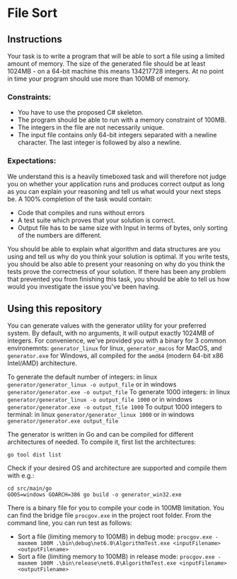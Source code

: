 # File Sort

## Instructions
Your task is to write a program that will be able to sort a file using a limited amount of memory.
The size of the generated file should be at least 1024MB - on a 64-bit machine this means 134217728 
integers. At no point in time your program should use more than 100MB of memory.

### Constraints:
* You have to use the proposed C# skeleton.
* The program should be able to run with a memory constraint of 100MB.
* The integers in the file are not necessarily unique.
* The input file contains only 64-bit integers separated with a newline character. The last integer is followed by also a newline.

### Expectations:
We understand this is a heavily timeboxed task and will therefore not judge you on whether 
your application runs and produces correct output as long as you can explain your reasoning and
tell us what would your next steps be. A 100% completion of the task would contain:
- Code that compiles and runs without errors
- A test suite which proves that your solution is correct.
- Output file has to be same size with Input in terms of bytes, only sorting of the numbers are different.

You should be able to explain what algorithm and data structures are you using and tell us
why do you think your solution is optimal. If you write tests, you should be also able
to present your reasoning on why do you think the tests prove the correctness of your solution.
If there has been any problem that prevented you from finishing this task, you should be able to
tell us how would you investigate the issue you've been having.

## Using this repository
You can generate values with the generator utility for your preferred system. 
By default, with no arguments, it will output exactly 1024MB of integers.
For convenience, we've provided you with a binary for 3 common environemnts:
`generator_linux` for linux, `generator_macos` for MacOS, and `generator.exe` for Windows,
all compiled for the `amd64` (modern 64-bit x86 Intel/AMD) architecture.

To generate the default number of integers: in linux `generator/generator_linux -o output_file` or in windows `generator/generator.exe -o output_file`
To generate 1000 integers: in linux `generator/generator_linux -o output_file 1000` or in windows `generator/generator.exe -o output_file 1000`
To output 1000 integers to terminal: in linux `generator/generator_linux 1000` or in windows `generator/generator.exe output_file`

The generator is written in Go and can be compiled for different architectures of needed.
To compile it, first list the architectures:
```shell
go tool dist list
```
Check if your desired OS and architecture are supported and compile them with e.g.:
```shell
cd src/main/go
GOOS=windows GOARCH=386 go build -o generator_win32.exe
```

There is a binary file for you to compile your code in 100MB limitation. You can find the bridge file `procgov.exe` in the project root folder.
From the command line, you can run test as follows:
- Sort a file (limiting memory to 100MB) in debug mode: `procgov.exe -maxmem 100M .\bin\debug\net6.0\AlgorithmTest.exe <inputFilename> <outputFilename>`
- Sort a file (limiting memory to 100MB) in release mode: `procgov.exe -maxmem 100M .\bin\release\net6.0\AlgorithmTest.exe <inputFilename> <outputFilename>`